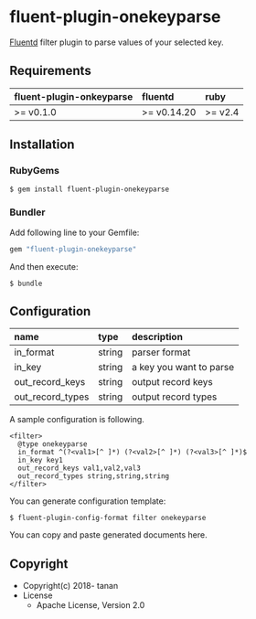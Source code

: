 # fluent-plugin-onekeyparse

[Fluentd](https://fluentd.org/) filter plugin to parse values of your selected key.

## Requirements
| fluent-plugin-onkeyparse | fluentd | ruby |
|:-------------------------|:--------|:-----|
| >= v0.1.0 | >= v0.14.20 | >= v2.4|


## Installation

### RubyGems

```
$ gem install fluent-plugin-onekeyparse
```

### Bundler

Add following line to your Gemfile:

```ruby
gem "fluent-plugin-onekeyparse"
```

And then execute:

```
$ bundle
```

## Configuration

| name | type | description |
|:-----|:-----|:------------|
| in_format | string | parser format |
| in_key | string | a key you want to parse |
| out_record_keys | string | output record keys |
| out_record_types | string | output record types |

A sample configuration is following.

```
<filter>
  @type onekeyparse
  in_format ^(?<val1>[^ ]*) (?<val2>[^ ]*) (?<val3>[^ ]*)$
  in_key key1
  out_record_keys val1,val2,val3
  out_record_types string,string,string
</filter>
```

You can generate configuration template:

```
$ fluent-plugin-config-format filter onekeyparse
```

You can copy and paste generated documents here.

## Copyright

* Copyright(c) 2018- tanan
* License
  * Apache License, Version 2.0
